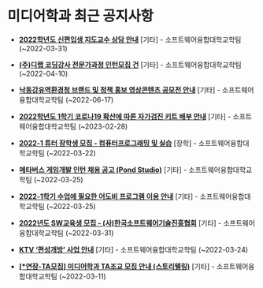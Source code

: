 # 미디어학과 최근 공지사항

* **[2022학년도 신편입생 지도교수 상담 안내](https://media.ajou.ac.kr/media/board/board01.jsp?mode=view&amp;article_no=228739&amp;board_wrapper=%2Fmedia%2Fboard%2Fboard01.jsp&amp;pager.offset=0&amp;board_no=304)**
 [기타] - 소프트웨어융합대학교학팀 (~2022-03-31)

* **[(주)디랩 코딩강사 전문가과정 인턴모집 건](https://media.ajou.ac.kr/media/board/board01.jsp?mode=view&amp;article_no=228709&amp;board_wrapper=%2Fmedia%2Fboard%2Fboard01.jsp&amp;pager.offset=0&amp;board_no=304)**
 [기타] - 소프트웨어융합대학교학팀 (~2022-04-10)

* **[낙동강유역환경청 브랜드 및 정책 홍보 영상콘텐츠 공모전 안내](https://media.ajou.ac.kr/media/board/board01.jsp?mode=view&amp;article_no=228688&amp;board_wrapper=%2Fmedia%2Fboard%2Fboard01.jsp&amp;pager.offset=0&amp;board_no=304)**
 [기타] - 소프트웨어융합대학교학팀 (~2022-06-17)

* **[2022학년도 1학기 코로나19 확산에 따른 자가검진 키트 배부 안내](https://media.ajou.ac.kr/media/board/board01.jsp?mode=view&amp;article_no=228654&amp;board_wrapper=%2Fmedia%2Fboard%2Fboard01.jsp&amp;pager.offset=0&amp;board_no=304)**
 [기타] - 소프트웨어융합대학교학팀 (~2023-02-28)

* **[2022-1 튜터 장학생 모집 - 컴퓨터프로그래밍 및 실습](https://media.ajou.ac.kr/media/board/board01.jsp?mode=view&amp;article_no=228606&amp;board_wrapper=%2Fmedia%2Fboard%2Fboard01.jsp&amp;pager.offset=0&amp;board_no=304)**
 [장학] - 소프트웨어융합대학교학팀 (~2022-03-22)

* **[메타버스 게임개발 인턴 채용 공고 (Pond Studio)](https://media.ajou.ac.kr/media/board/board01.jsp?mode=view&amp;article_no=228576&amp;board_wrapper=%2Fmedia%2Fboard%2Fboard01.jsp&amp;pager.offset=0&amp;board_no=304)**
 [기타] - 소프트웨어융합대학교학팀 (~2022-03-25)

* **[2022-1학기 수업에 필요한 어도비 프로그램 이용 안내](https://media.ajou.ac.kr/media/board/board01.jsp?mode=view&amp;article_no=228556&amp;board_wrapper=%2Fmedia%2Fboard%2Fboard01.jsp&amp;pager.offset=0&amp;board_no=304)**
 [기타] - 소프트웨어융합대학교학팀 (~2022-03-25)

* **[2022년도 SW교육생 모집 - (사)한국소프트웨어기술진흥협회](https://media.ajou.ac.kr/media/board/board01.jsp?mode=view&amp;article_no=228553&amp;board_wrapper=%2Fmedia%2Fboard%2Fboard01.jsp&amp;pager.offset=0&amp;board_no=304)**
 [기타] - 소프트웨어융합대학교학팀 (~2022-03-31)

* **[KTV ‘편성개방’ 사업 안내](https://media.ajou.ac.kr/media/board/board01.jsp?mode=view&amp;article_no=228526&amp;board_wrapper=%2Fmedia%2Fboard%2Fboard01.jsp&amp;pager.offset=0&amp;board_no=304)**
 [기타] - 소프트웨어융합대학교학팀 (~2022-03-24)

* **[[*연장-TA모집] 미디어학과 TA조교 모집 안내 (스토리텔링)](https://media.ajou.ac.kr/media/board/board01.jsp?mode=view&amp;article_no=228488&amp;board_wrapper=%2Fmedia%2Fboard%2Fboard01.jsp&amp;pager.offset=0&amp;board_no=304)**
 [기타] - 소프트웨어융합대학교학팀 (~2022-03-11)
